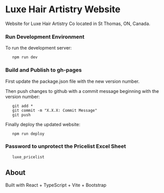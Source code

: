 # Luxe Hair Artistry Website

Website for Luxe Hair Artistry Co located in St Thomas, ON, Canada.

### Run Development Environment

To run the development server:

```console
   npm run dev
```

### Build and Publish to gh-pages

First update the package.json file with the new version number.

Then push changes to github with a commit message beginning with the version number:

```console
   git add *
   git commit -m "X.X.X: Commit Message"
   git push
```

Finally deploy the updated website:

```console
   npm run deploy
```

### Password to unprotect the Pricelist Excel Sheet

```console
   luxe_pricelist
```

## About

Built with React + TypeScript + Vite + Bootstrap
